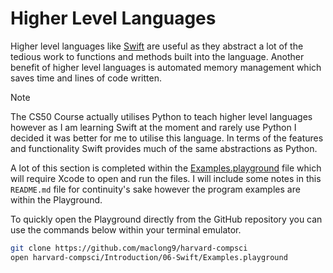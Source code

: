 # Higher Level Languages

Higher level languages like [Swift](https://swift.org) are useful as they abstract a lot of the tedious work to functions and 
methods built into the language. Another benefit of higher level languages is automated memory management which saves time and lines of code written.

> [!NOTE]
> The CS50 Course actually utilises Python to teach higher level languages however as I am learning Swift at the moment and rarely use Python I decided it was better for me to utilise this language. In terms of the features and functionality Swift provides much of the same abstractions as Python.

A lot of this section is completed within the [Examples.playground](./Examples.playground) file which will require Xcode to open and run the files. I will include some notes in this `README.md` file for continuity's sake however the program examples are within the Playground. 

To quickly open the Playground directly from the GitHub repository you can use the commands below within your terminal emulator.

``` sh
git clone https://github.com/maclong9/harvard-compsci
open harvard-compsci/Introduction/06-Swift/Examples.playground
```
